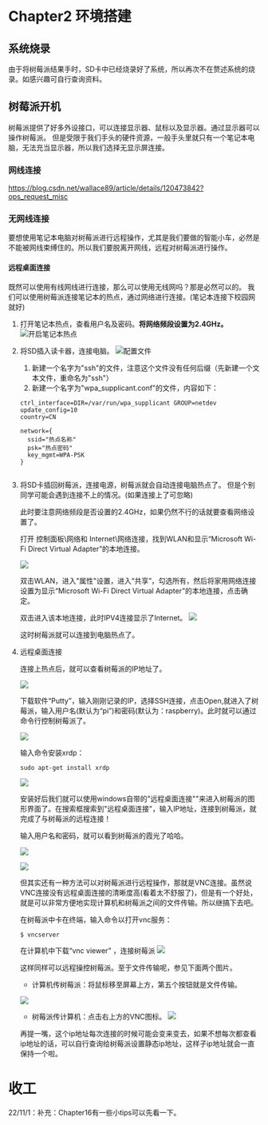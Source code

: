 # Chapter2 环境搭建

## 系统烧录
由于将树莓派结果手时，SD卡中已经烧录好了系统，所以再次不在赘述系统的烧录。如感兴趣可自行查询资料。

## 树莓派开机
树莓派提供了好多外设接口，可以连接显示器、鼠标以及显示器。通过显示器可以操作树莓派。
但是受限于我们手头的硬件资源，一般手头里就只有一个笔记本电脑，无法充当显示器，所以我们选择无显示屏连接。
### 网线连接
https://blog.csdn.net/wallace89/article/details/120473842?ops_request_misc

### 无网线连接

要想使用笔记本电脑对树莓派进行远程操作，尤其是我们要做的智能小车，必然是不能被网线束缚住的。所以我们要脱离开网线，远程对树莓派进行操作。
#### 远程桌面连接
既然可以使用有线网线进行连接，那么可以使用无线网吗？那是必然可以的。
我们可以使用树莓派连接笔记本的热点，通过网络进行连接。(笔记本连接下校园网就好)

1. 打开笔记本热点，查看用户名及密码。**将网络频段设置为2.4GHz。**
![开启笔记本热点](https://img-blog.csdnimg.cn/84020a082ca54410916e4eb41c29f489.png#pic_center)


2. 将SD插入读卡器，连接电脑。
  ![配置文件](https://img-blog.csdnimg.cn/e7b330fa26dc499396c958aab3ec296e.png#pic_center)

   1. 新建一个名字为"ssh"的文件，注意这个文件没有任何后缀（先新建一个文本文件，重命名为"ssh"）
   2. 新建一个名字为"wpa_supplicant.conf"的文件，内容如下：

   ```
   ctrl_interface=DIR=/var/run/wpa_supplicant GROUP=netdev
   update_config=10
   country=CN
  
   network={
     ssid="热点名称"
     psk="热点密码"
     key_mgmt=WPA-PSK
   }
  
   ```
3. 将SD卡插回树莓派，连接电源，树莓派就会自动连接电脑热点了。
   但是个别同学可能会遇到连接不上的情况。(如果连接上了可忽略)

   此时要注意网络频段是否设置的2.4GHz，如果仍然不行的话就要查看网络设置了。

   打开 控制面板\网络和 Internet\网络连接，找到WLAN和显示“Microsoft Wi-Fi Direct Virtual Adapter”的本地连接。

   ![](https://img-blog.csdnimg.cn/ae78e9cd64a84d8aa90a921775f236fe.png#pic_center)

   双击WLAN，进入"属性"设置，进入“共享”，勾选所有，然后将家用网络连接设置为显示“Microsoft Wi-Fi Direct Virtual Adapter”的本地连接，点击确定。

   双击进入该本地连接，此时IPV4连接显示了Internet。
   ![](https://img-blog.csdnimg.cn/94a966dcc1c44d7d95ba64ffec14107e.png#pic_center)

   这时树莓派就可以连接到电脑热点了。

4. 远程桌面连接

   连接上热点后，就可以查看树莓派的IP地址了。

   ![](https://img-blog.csdnimg.cn/9f1959ebc1c944998e7abeb27c18dcb1.png#pic_center)


   下载软件“Putty”，输入刚刚记录的IP，选择SSH连接，点击Open,就进入了树莓派，输入用户名(默认为“pi”)和密码(默认为：raspberry)。此时就可以通过命令行控制树莓派了。

   ![](https://img-blog.csdnimg.cn/13c34d536eb2438b91e48448ab7dccad.png#pic_center)

   输入命令安装xrdp：
   ```linux
   sudo apt-get install xrdp
   ```

   ![](https://img-blog.csdnimg.cn/e05c558faeeb49efa751f27d6bcb96e3.png#pic_center)

   安装好后我们就可以使用windows自带的"远程桌面连接""来进入树莓派的图形界面了。在搜索框搜索到"远程桌面连接"，输入IP地址，连接到树莓派，就完成了与树莓派的远程连接！

   输入用户名和密码，就可以看到树莓派的霞光了哈哈。

   ![](https://img-blog.csdnimg.cn/d667138f70584e71b4868f7d22394580.png#pic_center)

   ![](https://img-blog.csdnimg.cn/99ef7e5bf3bd4e5eb1e034a63cc55f3e.png#pic_center)


   但其实还有一种方法可以对树莓派进行远程操作，那就是VNC连接。虽然说VNC连接没有远程桌面连接的清晰度高(看着太不舒服了)，但是有一个好处，就是可以非常方便地实现计算机和树莓派之间的文件传输。所以继搞下去吧。

   在树莓派中卡在终端，输入命令以打开vnc服务：
   ```linux
   $ vncserver
   ```


   在计算机中下载“vnc viewer” ，连接树莓派
   ![](https://img-blog.csdnimg.cn/253d125a77994728bba4a33e3caadc3c.png#pic_center)

   这样同样可以远程操控树莓派。至于文件传输呢，参见下面两个图片。

   - 计算机传树莓派：将鼠标移至屏幕上方，第五个按钮就是文件传输。

   ![](https://img-blog.csdnimg.cn/1c8cf0c632d94f11ab25e80e782c58cf.png#pic_center)

   - 树莓派传计算机：点击右上方的VNC图标。
      ![](https://img-blog.csdnimg.cn/b94b8423ef3f4a96b131cc2588de2fa2.png#pic_center)

   再提一嘴，这个ip地址每次连接的时候可能会变来变去，如果不想每次都查看ip地址的话，可以自行查询给树莓派设置静态ip地址，这样子ip地址就会一直保持一个啦。

# 收工

22/11/1：补充：Chapter16有一些小tips可以先看一下。
